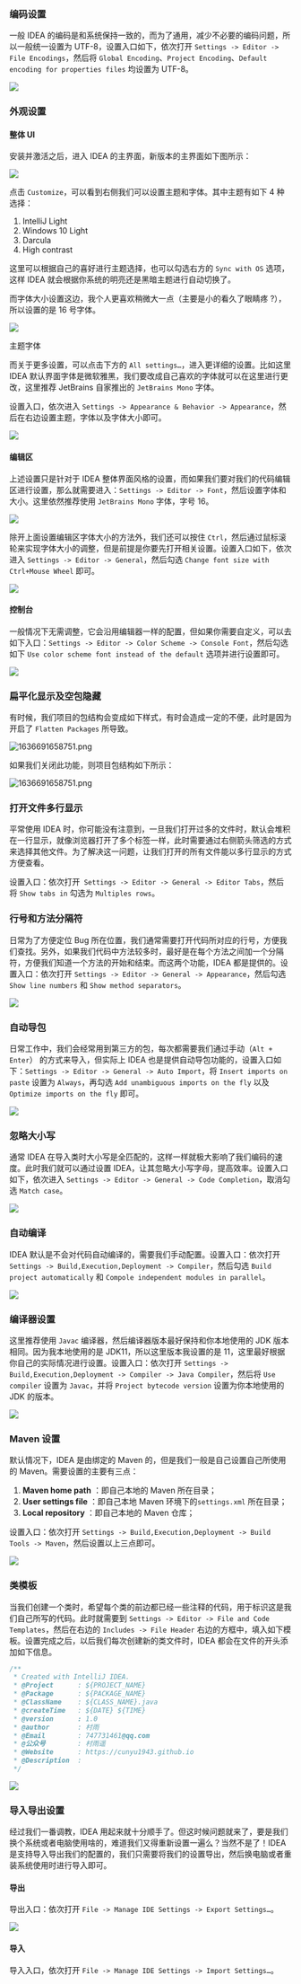 ### **编码设置**

一般 IDEA 的编码是和系统保持一致的，而为了通用，减少不必要的编码问题，所以一般统一设置为 UTF-8，设置入口如下，依次打开 `Settings -> Editor -> File Encodings`，然后将 `Global Encoding`、`Project Encoding`、`Default encoding for properties files` 均设置为 UTF-8。

![](https://ask.qcloudimg.com/http-save/yehe-6209990/79db3829166c841b266ebcbec8f9238a.png?imageView2/2/w/1620)

### **外观设置**

#### **整体 UI**

安装并激活之后，进入 IDEA 的主界面，新版本的主界面如下图所示：

![](https://ask.qcloudimg.com/http-save/yehe-6209990/a925fbe73e9458846dedd113285c596a.png?imageView2/2/w/1620)

点击 `Customize`，可以看到右侧我们可以设置主题和字体。其中主题有如下 4 种选择：

1. IntelliJ Light
2. Windows 10 Light
3. Darcula
4. High contrast

这里可以根据自己的喜好进行主题选择，也可以勾选右方的 `Sync with OS` 选项，这样 IDEA 就会根据你系统的明亮还是黑暗主题进行自动切换了。

而字体大小设置这边，我个人更喜欢稍微大一点（主要是小的看久了眼睛疼 ?），所以设置的是 16 号字体。

![](https://ask.qcloudimg.com/http-save/yehe-6209990/60c8ef7de12062455c63aee47d2b024f.png?imageView2/2/w/1620)

主题字体

而关于更多设置，可以点击下方的 `All settings…`，进入更详细的设置。比如这里 IDEA 默认界面字体是微软雅黑，我们要改成自己喜欢的字体就可以在这里进行更改，这里推荐 JetBrains 自家推出的 `JetBrains Mono` 字体。

设置入口，依次进入 `Settings -> Appearance & Behavior -> Appearance`，然后在右边设置主题，字体以及字体大小即可。

![](https://ask.qcloudimg.com/http-save/yehe-6209990/d155bdfa7aa8bc31f6198c680fe12800.png?imageView2/2/w/1620)

#### **编辑区**

上述设置只是针对于 IDEA 整体界面风格的设置，而如果我们要对我们的代码编辑区进行设置，那么就需要进入：`Settings -> Editor -> Font`，然后设置字体和大小。这里依然推荐使用 `JetBrains Mono` 字体，字号 16。

![](https://ask.qcloudimg.com/http-save/yehe-6209990/8c8282b69985c76a387521da54f84c59.png?imageView2/2/w/1620)

除开上面设置编辑区字体大小的方法外，我们还可以按住 `Ctrl`，然后通过鼠标滚轮来实现字体大小的调整，但是前提是你要先打开相关设置。设置入口如下，依次进入 `Settings -> Editor -> General`，然后勾选 `Change font size with Ctrl+Mouse Wheel` 即可。

![](https://ask.qcloudimg.com/http-save/yehe-6209990/27b29fb4341b25080ec7c7032889a277.png?imageView2/2/w/1620)

#### **控制台**

一般情况下无需调整，它会沿用编辑器一样的配置，但如果你需要自定义，可以去如下入口：`Settings -> Editor -> Color Scheme -> Console Font`，然后勾选如下 `Use color scheme font instead of the default` 选项并进行设置即可。

![](https://ask.qcloudimg.com/http-save/yehe-6209990/95c95e1f1a1783015d2e8af122621c15.png?imageView2/2/w/1620)

### **扁平化显示及空包隐藏**

有时候，我们项目的包结构会变成如下样式，有时会造成一定的不便，此时是因为开启了 `Flatten Packages` 所导致。

![1636691658751.png](https://file+.vscode-resource.vscode-webview.net/d%3A/studying/JAVA/note/image/intellij%20IDEA%E9%85%8D%E7%BD%AE/1636691658751.png?nonce%3D1636713264607)

如果我们关闭此功能，则项目包结构如下所示：

![1636691658751.png](https://file+.vscode-resource.vscode-webview.net/d%3A/studying/JAVA/note/image/intellij%20IDEA%E9%85%8D%E7%BD%AE/1636691658751.png?nonce%3D1636713264607)

### **打开文件多行显示**

平常使用 IDEA 时，你可能没有注意到，一旦我们打开过多的文件时，默认会堆积在一行显示，就像浏览器打开了多个标签一样，此时需要通过右侧箭头筛选的方式来选择其他文件。为了解决这一问题，让我们打开的所有文件能以多行显示的方式方便查看。

设置入口：依次打开` Settings -> Editor -> General -> Editor Tabs`，然后将 `Show tabs in` 勾选为 `Multiples rows`。


### **行号和方法分隔符**

日常为了方便定位 Bug 所在位置，我们通常需要打开代码所对应的行号，方便我们查找。另外，如果我们代码中方法较多时，最好是在每个方法之间加一个分隔符，方便我们知道一个方法的开始和结束。而这两个功能，IDEA 都是提供的。设置入口：依次打开 `Settings -> Editor -> General -> Appearance`，然后勾选 `Show line numbers` 和 `Show method separators`。

![](https://ask.qcloudimg.com/http-save/yehe-6209990/129a8b51963d4de209430b07101eba00.png?imageView2/2/w/1620)

### **自动导包**

日常工作中，我们会经常用到第三方的包，每次都需要我们通过手动（`Alt + Enter`） 的方式来导入，但实际上 IDEA 也是提供自动导包功能的，设置入口如下：`Settings -> Editor -> General -> Auto Import`，将 `Insert imports on paste` 设置为 `Always`，再勾选 `Add unambiguous imports on the fly` 以及 `Optimize imports on the fly` 即可。

![](https://ask.qcloudimg.com/http-save/yehe-6209990/3f867383d9a0950b4e5a82bb65a96b88.png?imageView2/2/w/1620)

### **忽略大小写**

通常 IDEA 在导入类时大小写是全匹配的，这样一样就极大影响了我们编码的速度。此时我们就可以通过设置 IDEA，让其忽略大小写字母，提高效率。设置入口如下，依次进入 `Settings -> Editor -> General -> Code Completion`，取消勾选 `Match case`。

![](https://ask.qcloudimg.com/http-save/yehe-6209990/9a3410a7c1af1a6f929ff26d1c9c1d6f.png?imageView2/2/w/1620)

### **自动编译**

IDEA 默认是不会对代码自动编译的，需要我们手动配置。设置入口：依次打开 `Settings -> Build,Execution,Deployment -> Compiler`，然后勾选 `Build project automatically` 和 `Compole independent modules in parallel`。

![](https://ask.qcloudimg.com/http-save/yehe-6209990/1d62795ffe12f6bd776056ba296034d5.png?imageView2/2/w/1620)

### **编译器设置**

这里推荐使用 `Javac` 编译器，然后编译器版本最好保持和你本地使用的 JDK 版本相同。因为我本地使用的是 JDK11，所以这里版本我设置的是 11，这里最好根据你自己的实际情况进行设置。设置入口：依次打开 `Settings -> Build,Execution,Deployment -> Compiler -> Java Compiler`，然后将 `Use compiler` 设置为 `Javac`，并将 `Project bytecode version` 设置为你本地使用的 JDK 的版本。

![](https://ask.qcloudimg.com/http-save/yehe-6209990/54c588910e090ba2a07b02a9d9696111.png?imageView2/2/w/1620)

### **Maven 设置**

默认情况下，IDEA 是由绑定的 Maven 的，但是我们一般是自己设置自己所使用的 Maven。需要设置的主要有三点：

1. **Maven home path** ：即自己本地的 Maven 所在目录；
2. **User settings file** ：即自己本地 Maven 环境下的`settings.xml` 所在目录；
3. **Local repository** ：即自己本地的 Maven 仓库；

设置入口：依次打开 `Settings -> Build,Execution,Deployment -> Build Tools -> Maven`，然后设置以上三点即可。

![](https://ask.qcloudimg.com/http-save/yehe-6209990/03a7a06fc2fc8389ac1316df1643c513.png?imageView2/2/w/1620)

### **类模板**

当我们创建一个类时，希望每个类的前边都已经一些注释的代码，用于标识这是我们自己所写的代码。此时就需要到 `Settings -> Editor -> File and Code Templates`，然后在右边的 `Includes -> File Header` 右边的方框中，填入如下模板。设置完成之后，以后我们每次创建新的类文件时，IDEA 都会在文件的开头添加如下信息。

```javascript
/**
 * Created with IntelliJ IDEA.
 * @Project      : ${PROJECT_NAME}
 * @Package      : ${PACKAGE_NAME}
 * @ClassName    : ${CLASS_NAME}.java
 * @createTime   : ${DATE} ${TIME}
 * @version      : 1.0
 * @author       : 村雨
 * @Email        : 747731461@qq.com
 * @公众号        : 村雨遥
 * @Website      : https://cunyu1943.github.io
 * @Description  :
 */
```

![](https://ask.qcloudimg.com/http-save/yehe-6209990/8df09466c14136492a36863326cd62c5.png?imageView2/2/w/1620)

### **导入导出设置**

经过我们一番调教，IDEA 用起来就十分顺手了。但这时候问题就来了，要是我们换个系统或者电脑使用啥的，难道我们又得重新设置一遍么？当然不是了！IDEA 是支持导入导出我们的配置的，我们只需要将我们的设置导出，然后换电脑或者重装系统使用时进行导入即可。

#### **导出**

导出入口：依次打开 `File -> Manage IDE Settings -> Export Settings…`。

![](https://ask.qcloudimg.com/http-save/yehe-6209990/10907b91ac381b36d354f6ed6b29eb9b.png?imageView2/2/w/1620)

#### **导入**

导入入口，依次打开 `File -> Manage IDE Settings -> Import Settings…`。
